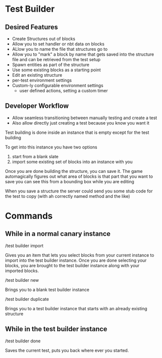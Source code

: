 # Test Builder

## Desired Features

- Create Structures out of blocks
- Allow you to set handler or nbt data on blocks
- ALlow you to name the file that structures go to
- Allow you to "mark" a block by name that gets saved into the structure file and can be retrieved from the test setup
- Spawn entities as part of the structure
- Use some existing blocks as a starting point
- Edit an existing structure
- per-test environment settings
- Custom-ly configurable environment settings
    - user defined actions, setting a custom timer

## Developer Workflow

- Allow seamless transitioning between manually testing and create a test
- Also allow directly just creating a test because you know you want it

Test building is done inside an instance that is empty except for the test building

To get into this instance you have two options

1. start from a blank slate
2. import some existing set of blocks into an instance with you

Once you are done building the structure, you can save it. The game automagically figures out what area of blocks is
that part that you want to save you can see this from a bounding box while you are editing

When you save a structure the server could send you some stub code for the test to copy (with ah correctly named method
and the like)

# Commands

## While in a normal canary instance

/test builder import <new-structure-name>

Gives you an item that lets you select blocks from your current instance to import into the test builder instance. Once
you are done selecting your blocks, you are brought to the test builder instance along with your imported blocks.

/test builder new <new-structure-name>

Brings you to a blank test builder instance

/test builder duplicate <old-structure-name> <new-structure-name>

Brings you to a test builder instance that starts with an already existing structure

## While in the test builder instance

/test builder done

Saves the current test, puts you back where ever you started.








